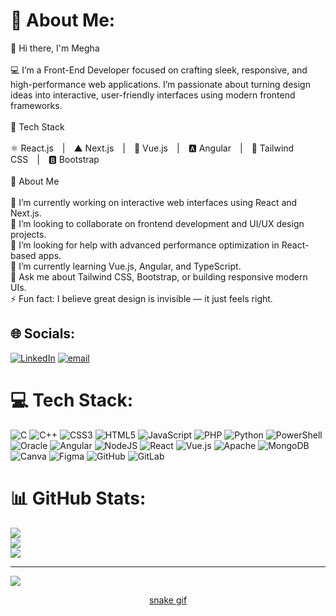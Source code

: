 # 💫 About Me:
👋 Hi there, I'm Megha<br><br>💻 I’m a Front-End Developer focused on crafting sleek, responsive, and high-performance web applications. I’m passionate about turning design ideas into interactive, user-friendly interfaces using modern frontend frameworks.<br><br>🧠 Tech Stack<br><br>⚛️ React.js | ▲ Next.js | 🖖 Vue.js | 🅰️ Angular | 🎨 Tailwind CSS | 🅱️ Bootstrap<br><br>💬 About Me<br><br>🔭 I’m currently working on interactive web interfaces using React and Next.js.<br>🤝 I’m looking to collaborate on frontend development and UI/UX design projects.<br>🧩 I’m looking for help with advanced performance optimization in React-based apps.<br>🌱 I’m currently learning Vue.js, Angular, and TypeScript.<br>💬 Ask me about Tailwind CSS, Bootstrap, or building responsive modern UIs.<br>⚡ Fun fact: I believe great design is invisible — it just feels right.


## 🌐 Socials:
[![LinkedIn](https://img.shields.io/badge/LinkedIn-%230077B5.svg?logo=linkedin&logoColor=white)](https://linkedin.com/in/https://www.linkedin.com/in/meggscodes/) [![email](https://img.shields.io/badge/Email-D14836?logo=gmail&logoColor=white)](mailto:meghasharma0793@gmail.com) 

# 💻 Tech Stack:
![C](https://img.shields.io/badge/c-%2300599C.svg?style=for-the-badge&logo=c&logoColor=white) ![C++](https://img.shields.io/badge/c++-%2300599C.svg?style=for-the-badge&logo=c%2B%2B&logoColor=white) ![CSS3](https://img.shields.io/badge/css3-%231572B6.svg?style=for-the-badge&logo=css3&logoColor=white) ![HTML5](https://img.shields.io/badge/html5-%23E34F26.svg?style=for-the-badge&logo=html5&logoColor=white) ![JavaScript](https://img.shields.io/badge/javascript-%23323330.svg?style=for-the-badge&logo=javascript&logoColor=%23F7DF1E) ![PHP](https://img.shields.io/badge/php-%23777BB4.svg?style=for-the-badge&logo=php&logoColor=white) ![Python](https://img.shields.io/badge/python-3670A0?style=for-the-badge&logo=python&logoColor=ffdd54) ![PowerShell](https://img.shields.io/badge/PowerShell-%235391FE.svg?style=for-the-badge&logo=powershell&logoColor=white) ![Oracle](https://img.shields.io/badge/Oracle-F80000?style=for-the-badge&logo=oracle&logoColor=white) ![Angular](https://img.shields.io/badge/angular-%23DD0031.svg?style=for-the-badge&logo=angular&logoColor=white) ![NodeJS](https://img.shields.io/badge/node.js-6DA55F?style=for-the-badge&logo=node.js&logoColor=white) ![React](https://img.shields.io/badge/react-%2320232a.svg?style=for-the-badge&logo=react&logoColor=%2361DAFB) ![Vue.js](https://img.shields.io/badge/vue.js-%2335495e.svg?style=for-the-badge&logo=vuedotjs&logoColor=%234FC08D) ![Apache](https://img.shields.io/badge/apache-%23D42029.svg?style=for-the-badge&logo=apache&logoColor=white) ![MongoDB](https://img.shields.io/badge/MongoDB-%234ea94b.svg?style=for-the-badge&logo=mongodb&logoColor=white) ![Canva](https://img.shields.io/badge/Canva-%2300C4CC.svg?style=for-the-badge&logo=Canva&logoColor=white) ![Figma](https://img.shields.io/badge/figma-%23F24E1E.svg?style=for-the-badge&logo=figma&logoColor=white) ![GitHub](https://img.shields.io/badge/github-%23121011.svg?style=for-the-badge&logo=github&logoColor=white) ![GitLab](https://img.shields.io/badge/gitlab-%23181717.svg?style=for-the-badge&logo=gitlab&logoColor=white)
# 📊 GitHub Stats:
![](https://github-readme-stats.vercel.app/api?username=meggs-sol&theme=dark&hide_border=false&include_all_commits=false&count_private=false)<br/>
![](https://nirzak-streak-stats.vercel.app/?user=meggs-sol&theme=dark&hide_border=false)<br/>
![](https://github-readme-stats.vercel.app/api/top-langs/?username=meggs-sol&theme=dark&hide_border=false&include_all_commits=false&count_private=false&layout=compact)

---
[![](https://visitcount.itsvg.in/api?id=meggs-sol&icon=0&color=0)](https://visitcount.itsvg.in)
<div>
  <div align= "center">
    
[snake gif](https://github.com/meggs-sol/meggs-sol/blob/output/github-snake-dark.svg)
    
</div>
